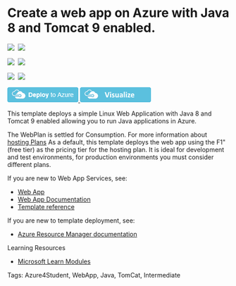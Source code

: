 # Create a web app on Azure with Java 8 and Tomcat 9 enabled.

<IMG SRC="https://azurequickstartsservice.blob.core.windows.net/badges/201-web-app-java-tomcat/PublicLastTestDate.svg" />&nbsp;
<IMG SRC="https://azurequickstartsservice.blob.core.windows.net/badges/201-web-app-java-tomcat/PublicDeployment.svg" />&nbsp;

<IMG SRC="https://azurequickstartsservice.blob.core.windows.net/badges/201-web-app-java-tomcat/FairfaxLastTestDate.svg" />&nbsp;
<IMG SRC="https://azurequickstartsservice.blob.core.windows.net/badges/201-web-app-java-tomcat/FairfaxDeployment.svg" />&nbsp;

<IMG SRC="https://azurequickstartsservice.blob.core.windows.net/badges/201-web-app-java-tomcat/BestPracticeResult.svg" />&nbsp;
<IMG SRC="https://azurequickstartsservice.blob.core.windows.net/badges/201-web-app-java-tomcat/CredScanResult.svg" />&nbsp;

<a href="https://portal.azure.com/#create/Microsoft.Template/uri/https%3A%2F%2Fraw.githubusercontent.com%2FAzure%2Fazure-quickstart-templates%2Fmaster%2F201-web-app-java-tomcat%2Fazuredeploy.json" target="_blank">
    <img src="https://raw.githubusercontent.com/Azure/azure-quickstart-templates/master/1-CONTRIBUTION-GUIDE/images/deploytoazure.png"/>
</a>
<a href="http://armviz.io/#/?load=https%3A%2F%2Fraw.githubusercontent.com%2FAzure%2Fazure-quickstart-templates%2Fmaster%2F201-web-app-java-tomcat%2Fazuredeploy.json" target="_blank">
    <img src="https://raw.githubusercontent.com/Azure/azure-quickstart-templates/master/1-CONTRIBUTION-GUIDE/images/visualizebutton.png"/>
</a>

This template deploys a simple Linux Web Application with Java 8 and Tomcat 9 enabled allowing you to run Java applications in Azure.  

The WebPlan is settled for Consumption. For more information about [hosting Plans](https://azure.microsoft.com/pricing/details/app-service/linux) As a default, this template deploys the web app using the F1" (free tier) as the pricing tier for the hosting plan. It is ideal for development and test environments, for production environments you must consider different plans.

If you are new to Web App Services, see:

- [Web App](https://azure.microsoft.com/services/app-service/web)
- [Web App Documentation](https://docs.microsoft.com/azure/app-service/)
- [Template reference](https://docs.microsoft.com/azure/templates/microsoft.compute/allversions)

If you are new to template deployment, see:

- [Azure Resource Manager documentation](https://docs.microsoft.com/azure/azure-resource-manager/)

Learning Resources 

- [Microsoft Learn Modules](https://docs.microsoft.com/learn/browse/?products=azure-app-service)

Tags: Azure4Student, WebApp, Java, TomCat, Intermediate